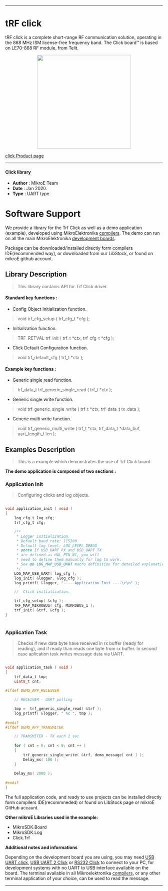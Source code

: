 
---
# tRF click

tRF click is a complete short-range RF communication solution, operating in the 868 MHz ISM license-free frequency band. The Click board™ is based on LE70-868 RF module, from Telit.

<p align="center">
  <img src="https://download.mikroe.com/images/click_for_ide/trf_click.png" height=300px>
</p>


[click Product page](https://www.mikroe.com/trf-click)

---


#### Click library 

- **Author**        : MikroE Team
- **Date**          : Jan 2020.
- **Type**          : UART type


# Software Support

We provide a library for the Trf Click 
as well as a demo application (example), developed using MikroElektronika 
[compilers](https://shop.mikroe.com/compilers). 
The demo can run on all the main MikroElektronika [development boards](https://shop.mikroe.com/development-boards).

Package can be downloaded/installed directly form compilers IDE(recommended way), or downloaded from our LibStock, or found on mikroE github account. 

## Library Description

> This library contains API for Trf Click driver.

#### Standard key functions :

- Config Object Initialization function.
> void trf_cfg_setup ( trf_cfg_t *cfg ); 
 
- Initialization function.
> TRF_RETVAL trf_init ( trf_t *ctx, trf_cfg_t *cfg );

- Click Default Configuration function.
> void trf_default_cfg ( trf_t *ctx );


#### Example key functions :

- Generic single read function.
> trf_data_t trf_generic_single_read ( trf_t *ctx );
 
- Generic single write function.
> void trf_generic_single_write ( trf_t *ctx, trf_data_t tx_data );

- Generic multi write function.
> void trf_generic_multi_write ( trf_t *ctx, trf_data_t *data_buf,  uart_length_t len );

## Examples Description

> 
> This is a example which demonstrates the use of Trf Click board.
> 

**The demo application is composed of two sections :**

### Application Init 

>
> Configuring clicks and log objects.
> 

```c

void application_init ( void )
{
    log_cfg_t log_cfg;
    trf_cfg_t cfg;

    /** 
     * Logger initialization.
     * Default baud rate: 115200
     * Default log level: LOG_LEVEL_DEBUG
     * @note If USB_UART_RX and USB_UART_TX 
     * are defined as HAL_PIN_NC, you will 
     * need to define them manually for log to work. 
     * See @b LOG_MAP_USB_UART macro definition for detailed explanation.
     */
    LOG_MAP_USB_UART( log_cfg );
    log_init( &logger, &log_cfg );
    log_printf( &logger, "---- Application Init ----\r\n" );

    //  Click initialization.

    trf_cfg_setup( &cfg );
    TRF_MAP_MIKROBUS( cfg, MIKROBUS_1 );
    trf_init( &trf, &cfg );
}
  
```

### Application Task

>
> Checks if new data byte have received in rx buffer (ready for reading),
> and if ready than reads one byte from rx buffer. In second case aplication task writes
> message data via UART.
> 

```c

void application_task ( void )
{
    trf_data_t tmp;
    uint8_t cnt;
    
#ifdef DEMO_APP_RECEIVER

    // RECEIVER - UART polling

    tmp =  trf_generic_single_read( &trf );
    log_printf( &logger, " %c ", tmp );
    
#endif
#ifdef DEMO_APP_TRANSMITER

    // TRANSMITER - TX each 2 sec
       
    for ( cnt = 0; cnt < 9; cnt ++ )
    {
        trf_generic_single_write( &trf, demo_message[ cnt ] );
        Delay_ms( 100 );
    }
       
    Delay_ms( 2000 );
    
#endif
}

```

The full application code, and ready to use projects can be  installed directly form compilers IDE(recommneded) or found on LibStock page or mikroE GitHub accaunt.

**Other mikroE Libraries used in the example:** 

- MikroSDK.Board
- MikroSDK.Log
- Click.Trf

**Additional notes and informations**

Depending on the development board you are using, you may need 
[USB UART click](https://shop.mikroe.com/usb-uart-click), 
[USB UART 2 Click](https://shop.mikroe.com/usb-uart-2-click) or 
[RS232 Click](https://shop.mikroe.com/rs232-click) to connect to your PC, for 
development systems with no UART to USB interface available on the board. The 
terminal available in all Mikroelektronika 
[compilers](https://shop.mikroe.com/compilers), or any other terminal application 
of your choice, can be used to read the message.



---

